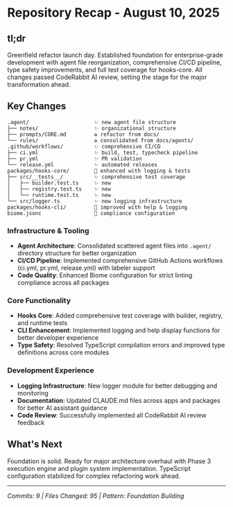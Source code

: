 # Repository Recap - August 10, 2025

## tl;dr
Greenfield refactor launch day. Established foundation for enterprise-grade development with agent file reorganization, comprehensive CI/CD pipeline, type safety improvements, and full test coverage for hooks-core. All changes passed CodeRabbit AI review, setting the stage for the major transformation ahead.

## Key Changes
```
.agent/                     ✨ new agent file structure
├── notes/                  ✨ organizational structure
├── prompts/CORE.md         ♻️ refactor from docs/
└── rules/                  ♻️ consolidated from docs/agents/
.github/workflows/          ✨ comprehensive CI/CD
├── ci.yml                  ✨ build, test, typecheck pipeline
├── pr.yml                  ✨ PR validation
└── release.yml             ✨ automated releases
packages/hooks-core/        🔧 enhanced with logging & tests
├── src/__tests__/          ✨ comprehensive test coverage
│   ├── builder.test.ts     ✨ new
│   ├── registry.test.ts    ✨ new
│   └── runtime.test.ts     ✨ new
└── src/logger.ts           ✨ new logging infrastructure
packages/hooks-cli/         🔧 improved with help & logging
biome.jsonc                 🔧 compliance configuration
```

### Infrastructure & Tooling
- **Agent Architecture**: Consolidated scattered agent files into `.agent/` directory structure for better organization
- **CI/CD Pipeline**: Implemented comprehensive GitHub Actions workflows (ci.yml, pr.yml, release.yml) with labeler support
- **Code Quality**: Enhanced Biome configuration for strict linting compliance across all packages

### Core Functionality
- **Hooks Core**: Added comprehensive test coverage with builder, registry, and runtime tests
- **CLI Enhancement**: Implemented logging and help display functions for better developer experience  
- **Type Safety**: Resolved TypeScript compilation errors and improved type definitions across core modules

### Development Experience
- **Logging Infrastructure**: New logger module for better debugging and monitoring
- **Documentation**: Updated CLAUDE.md files across apps and packages for better AI assistant guidance
- **Code Review**: Successfully implemented all CodeRabbit AI review feedback

## What's Next
Foundation is solid. Ready for major architecture overhaul with Phase 3 execution engine and plugin system implementation. TypeScript configuration stabilized for complex refactoring work ahead.

---
*Commits: 9 | Files Changed: 95 | Pattern: Foundation Building*